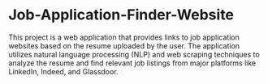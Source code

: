 # Job-Application-Finder-Website
This project is a web application that provides links to job application websites based on the resume uploaded by the user. The application utilizes natural language processing (NLP) and web scraping techniques to analyze the resume and find relevant job listings from major platforms like LinkedIn, Indeed, and Glassdoor.
